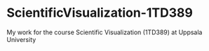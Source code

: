 # ScientificVisualization-1TD389
My work for the course Scientific Visualization (1TD389) at Uppsala University
